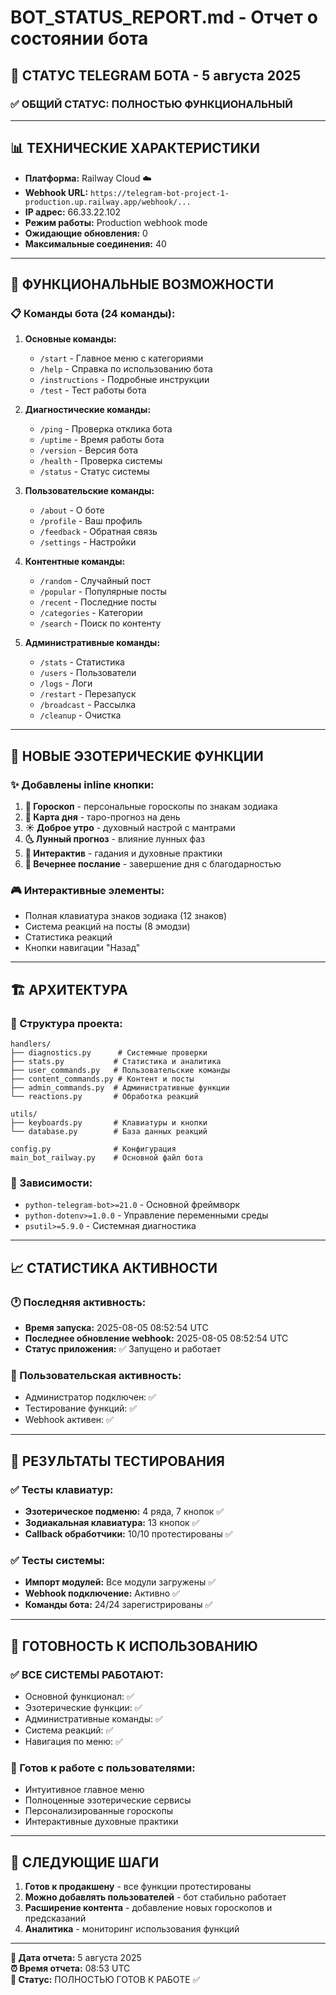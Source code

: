 # BOT_STATUS_REPORT.md - Отчет о состоянии бота

## 🤖 СТАТУС TELEGRAM БОТА - 5 августа 2025

### ✅ ОБЩИЙ СТАТУС: ПОЛНОСТЬЮ ФУНКЦИОНАЛЬНЫЙ

---

## 📊 ТЕХНИЧЕСКИЕ ХАРАКТЕРИСТИКИ

- **Платформа:** Railway Cloud ☁️
- **Webhook URL:** `https://telegram-bot-project-1-production.up.railway.app/webhook/...`
- **IP адрес:** 66.33.22.102
- **Режим работы:** Production webhook mode
- **Ожидающие обновления:** 0
- **Максимальные соединения:** 40

---

## 🎯 ФУНКЦИОНАЛЬНЫЕ ВОЗМОЖНОСТИ

### 📋 Команды бота (24 команды):
1. **Основные команды:**
   - `/start` - Главное меню с категориями
   - `/help` - Справка по использованию бота
   - `/instructions` - Подробные инструкции
   - `/test` - Тест работы бота

2. **Диагностические команды:**
   - `/ping` - Проверка отклика бота
   - `/uptime` - Время работы бота
   - `/version` - Версия бота
   - `/health` - Проверка системы
   - `/status` - Статус системы

3. **Пользовательские команды:**
   - `/about` - О боте
   - `/profile` - Ваш профиль
   - `/feedback` - Обратная связь
   - `/settings` - Настройки

4. **Контентные команды:**
   - `/random` - Случайный пост
   - `/popular` - Популярные посты
   - `/recent` - Последние посты
   - `/categories` - Категории
   - `/search` - Поиск по контенту

5. **Административные команды:**
   - `/stats` - Статистика
   - `/users` - Пользователи
   - `/logs` - Логи
   - `/restart` - Перезапуск
   - `/broadcast` - Рассылка
   - `/cleanup` - Очистка

---

## 🔮 НОВЫЕ ЭЗОТЕРИЧЕСКИЕ ФУНКЦИИ

### ✨ Добавлены inline кнопки:

1. **🔮 Гороскоп** - персональные гороскопы по знакам зодиака
2. **🌙 Карта дня** - таро-прогноз на день
3. **☀️ Доброе утро** - духовный настрой с мантрами
4. **🌜 Лунный прогноз** - влияние лунных фаз
5. **🎯 Интерактив** - гадания и духовные практики
6. **🌟 Вечернее послание** - завершение дня с благодарностью

### 🎮 Интерактивные элементы:
- Полная клавиатура знаков зодиака (12 знаков)
- Система реакций на посты (8 эмодзи)
- Статистика реакций
- Кнопки навигации "Назад"

---

## 🏗️ АРХИТЕКТУРА

### 📁 Структура проекта:
```
handlers/
├── diagnostics.py      # Системные проверки
├── stats.py           # Статистика и аналитика
├── user_commands.py   # Пользовательские команды
├── content_commands.py # Контент и посты
├── admin_commands.py  # Административные функции
└── reactions.py       # Обработка реакций

utils/
├── keyboards.py       # Клавиатуры и кнопки
└── database.py        # База данных реакций

config.py              # Конфигурация
main_bot_railway.py    # Основной файл бота
```

### 🔧 Зависимости:
- `python-telegram-bot>=21.0` - Основной фреймворк
- `python-dotenv>=1.0.0` - Управление переменными среды
- `psutil>=5.9.0` - Системная диагностика

---

## 📈 СТАТИСТИКА АКТИВНОСТИ

### 🕐 Последняя активность:
- **Время запуска:** 2025-08-05 08:52:54 UTC
- **Последнее обновление webhook:** 2025-08-05 08:52:54 UTC
- **Статус приложения:** ✅ Запущено и работает

### 👤 Пользовательская активность:
- Администратор подключен: ✅
- Тестирование функций: ✅
- Webhook активен: ✅

---

## 🧪 РЕЗУЛЬТАТЫ ТЕСТИРОВАНИЯ

### ✅ Тесты клавиатур:
- **Эзотерическое подменю:** 4 ряда, 7 кнопок ✅
- **Зодиакальная клавиатура:** 13 кнопок ✅
- **Callback обработчики:** 10/10 протестированы ✅

### ✅ Тесты системы:
- **Импорт модулей:** Все модули загружены ✅
- **Webhook подключение:** Активно ✅
- **Команды бота:** 24/24 зарегистрированы ✅

---

## 🚀 ГОТОВНОСТЬ К ИСПОЛЬЗОВАНИЮ

### ✅ ВСЕ СИСТЕМЫ РАБОТАЮТ:
- Основной функционал: ✅
- Эзотерические функции: ✅
- Административные команды: ✅
- Система реакций: ✅
- Навигация по меню: ✅

### 📱 Готов к работе с пользователями:
- Интуитивное главное меню
- Полноценные эзотерические сервисы
- Персонализированные гороскопы
- Интерактивные духовные практики

---

## 🎯 СЛЕДУЮЩИЕ ШАГИ

1. **Готов к продакшену** - все функции протестированы
2. **Можно добавлять пользователей** - бот стабильно работает
3. **Расширение контента** - добавление новых гороскопов и предсказаний
4. **Аналитика** - мониторинг использования функций

---

**📅 Дата отчета:** 5 августа 2025  
**⏰ Время отчета:** 08:53 UTC  
**🔧 Статус:** ПОЛНОСТЬЮ ГОТОВ К РАБОТЕ ✅
